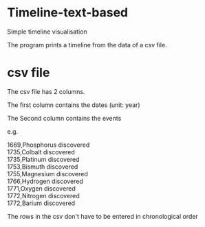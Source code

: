 # Timeline-text-based
Simple timeline visualisation

The program prints a timeline from the data of a csv file.

# csv file
The csv file has 2 columns.

The first column contains the dates (unit: year)

The Second column contains the events

e.g.

1669,Phosphorus discovered  
1735,Colbalt discovered  
1735,Platinum discovered  
1753,Bismuth discovered  
1755,Magnesium discovered  
1766,Hydrogen discovered  
1771,Oxygen discovered  
1772,Nitrogen discovered  
1772,Barium discovered

The rows in the csv don't have to be entered in chronological order


